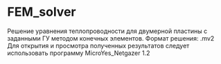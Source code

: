# FEM_solver
Решение уравнения теплопроводности для двумерной пластины с заданными ГУ методом конечных элементов.
Формат решения: .mv2
Для открытия и просмотра полученных результатов следует использовать программу MicroYes_Netgazer 1.2
